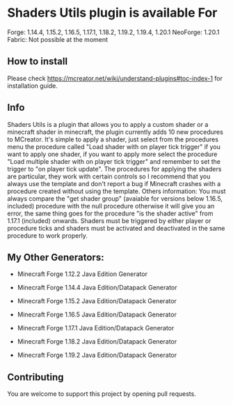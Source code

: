 # Shaders Utils plugin is available For
  Forge: 1.14.4, 1.15.2, 1.16.5, 1.17.1, 1.18.2, 1.19.2, 1.19.4, 1.20.1
  NeoForge: 1.20.1
  Fabric: Not possible at the moment

## How to install

Please check https://mcreator.net/wiki/understand-plugins#toc-index-1 for installation guide.

## Info

Shaders Utils is a plugin that allows you to apply a custom shader or a minecraft shader in minecraft, the plugin currently adds 10 new procedures to MCreator. It's simple to apply a shader, just select from the procedures menu the procedure called "Load shader with on player tick trigger" if you want to apply one shader, if you want to apply more select the procedure "Load multiple shader with on player tick trigger" and remember to set the trigger to "on player tick update". The procedures for applying the shaders are particular, they work with certain controls so I recommend that you always use the template and don't report a bug if Minecraft crashes with a procedure created without using the template. Others information: You must always compare the "get shader group" (avaiable for versions below 1.16.5, included) procedure with the null procedure otherwise it will give you an error, the same thing goes for the procedure "is the shader active" from 1.17.1 (included) onwards. Shaders must be triggered by either player or procedure ticks and shaders must be activated and deactivated in the same procedure to work properly.

## My Other Generators:

- Minecraft Forge 1.12.2 Java Edition Generator

- Minecraft Forge 1.14.4 Java Edition/Datapack Generator

- Minecraft Forge 1.15.2 Java Edition/Datapack Generator

- Minecraft Forge 1.16.5 Java Edition/Datapack Generator

- Minecraft Forge 1.17.1 Java Edition/Datapack Generator

- Minecraft Forge 1.18.2 Java Edition/Datapack Generator

- Minecraft Forge 1.19.2 Java Edition/Datapack Generator

## Contributing

You are welcome to support this project by opening pull requests.
